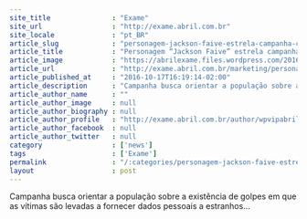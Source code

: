```yaml
---
site_title               : "Exame"
site_url                 : "http://exame.abril.com.br"
site_locale              : "pt_BR"
article_slug             : "personagem-jackson-faive-estrela-campanha-contra-fraudes"
article_title            : "Personagem “Jackson Faive” estrela campanha contra fraudes"
article_image            : "https://abrilexame.files.wordpress.com/2016/10/size_960_16_9_marco-luque.jpg?quality=70&strip=all&w=960"
article_url              : "http://exame.abril.com.br/marketing/personagem-jackson-faive-estrela-campanha-contra-fraudes/"
article_published_at     : "2016-10-17T16:19:14-02:00"
article_description      : "Campanha busca orientar a população sobre a existência de golpes em que as vítimas são levadas a fornecer dados pessoais a estranhos..."
article_author_name      : ""
article_author_image     : null
article_author_biography : null
article_author_profile   : "http://exame.abril.com.br/author/wpvipabril/"
article_author_facebook  : null
article_author_twitter   : null
category                 : ['news']
tags                     : ['Exame']
permalink                : "/:categories/personagem-jackson-faive-estrela-campanha-contra-fraudes/"
layout                   : post
---
```


Campanha busca orientar a população sobre a existência de golpes em que as vítimas são levadas a fornecer dados pessoais a estranhos...

